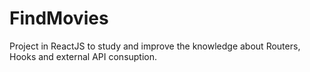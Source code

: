 # FindMovies
Project in ReactJS to study and improve the knowledge about Routers, Hooks and external API consuption.
